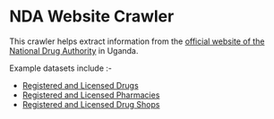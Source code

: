 # NDA Website Crawler

This crawler helps extract information from the [official website of the National Drug Authority](https://www.nda.or.ug/) in Uganda. 


Example datasets include :-
 - [Registered and Licensed Drugs](https://www.nda.or.ug/drug-register/)
 - [Registered and Licensed Pharmacies](https://www.nda.or.ug/licensed-outlets/)
 - [Registered and Licensed Drug Shops](https://www.nda.or.ug/drug-shops-licensed-in-2020/)
